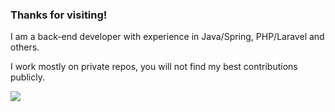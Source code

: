 ### Thanks for visiting!


<div>
  <p> I am a back-end developer with experience in Java/Spring, PHP/Laravel and others. <br>
    <p> I work mostly on private repos, you will not find my best contributions publicly. </p>
  <div>
  <img  align="left" src="https://github-readme-stats.vercel.app/api?username=kam92&hide=stars,prs&show_icons=true&include_all_commits=true&count_private=true&langs_count=10e" />
</div>
